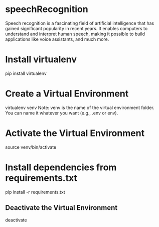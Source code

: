 # speechRecognition

Speech recognition is a fascinating field of artificial intelligence that has gained significant popularity in recent years. It enables computers to understand and interpret human speech, making it possible to build applications like voice assistants, and much more.

# Install virtualenv
pip install virtualenv

# Create a Virtual Environment
virtualenv venv
Note: venv is the name of the virtual environment folder. You can name it whatever you want (e.g., .env or env).

# Activate the Virtual Environment
source venv/bin/activate

# Install dependencies from requirements.txt
pip install -r requirements.txt

## Deactivate the Virtual Environment
deactivate
